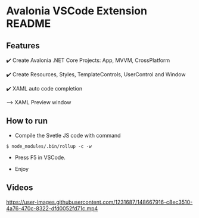 # Avalonia VSCode Extension README

## Features

:heavy_check_mark: Create Avalonia .NET Core Projects: App, MVVM, CrossPlatform

:heavy_check_mark: Create Resources, Styles, TemplateControls, UserControl and Window

:heavy_check_mark: XAML auto code completion 

 --> XAML Preview window

## How to run

* Compile the Svetle JS code with command
```
$ node_modules/.bin/rollup -c -w
```

* Press F5 in VSCode.

* Enjoy

## Videos

https://user-images.githubusercontent.com/1231687/148667916-c8ec3510-4a76-470c-8322-dfd0052fd71c.mp4



